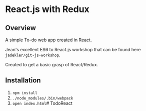 # React.js with Redux

## Overview
A simple To-do web app created in React.

Jean's excellent ES6 to React.js workshop that can be found here `jadekler/git-js-workshop`.

Created to get a basic grasp of React/Redux. 

## Installation

1. `npm install`
1. `./node_modules/.bin/webpack`
1. `open index.html`# TodoReact
